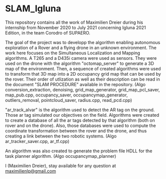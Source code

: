 # SLAM_Igluna
This repository contains all the work of Maximilien Dreier during his internship from November 2020 to July 2021 concerning Igluna 2021 Edition, in the team Corodro of SUPAERO.

The goal of the project was to developp the algorithm enabling autonomous exploration of a Rover and a flying drone in an unknown environment.
The work here focuses on the Simultaneous Localization and Mapping algorithms.
A T265 and a D435i camera were used as sensors.
They were used on the drone with the algorithm "octomap_server" to generate a 3D map of the environment.
Then, a sequence of created algorithms were used to transform that 3D map into a 2D occupancy grid map that can be used by the rover. Their order of utlization as well as their 
description can be read in the document "SLAM PROCEDURE" available in the repository.
(Algo conversion_extraction, denoising, grid_map_generator, grid_map_pcl_saver, map_pub.cpp, occupancy_saver, occupancymap_generator, outliers_removal,
pointcloud_saver, radius.cpp, read_pcd.cpp)

"ar_track_alvar" is the algorithm used to detect the AR tag on the ground. Those ar tag simulated our objectives on the field.
Algorithms were created to create a database of all the ar tags detected by that algorithm (both on rover and on the drone).
Also, those databases were used to compute the coordinate transformation between the rover and the drone, and thus creating a link between the two robotic systems.
(Algo ar_tracker_saver.cpp, ar_tf.cpp)

An algorithm was also created to generate the problem file HDLL for the task planner algorithm.
(Algo occupancymap_planner)

I (Maximilien Dreier), stay available for any question at maximilienlp@gmail.com 
